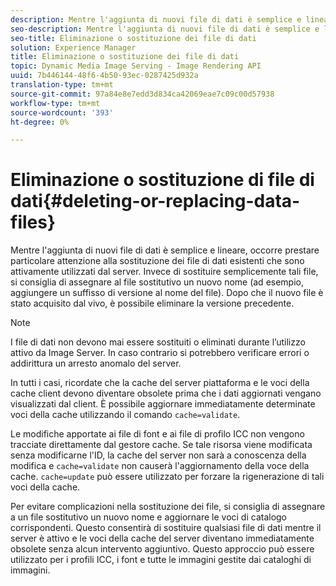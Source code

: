 ```yaml
---
description: Mentre l'aggiunta di nuovi file di dati è semplice e lineare, occorre prestare particolare attenzione alla sostituzione dei file di dati esistenti che sono attivamente utilizzati dal server. Invece di sostituire semplicemente tali file, si consiglia di assegnare al file sostitutivo un nuovo nome (ad esempio, aggiungere un suffisso di versione al nome del file). Dopo che il nuovo file è stato acquisito dal vivo, è possibile eliminare la versione precedente.
seo-description: Mentre l'aggiunta di nuovi file di dati è semplice e lineare, occorre prestare particolare attenzione alla sostituzione dei file di dati esistenti che sono attivamente utilizzati dal server. Invece di sostituire semplicemente tali file, si consiglia di assegnare al file sostitutivo un nuovo nome (ad esempio, aggiungere un suffisso di versione al nome del file). Dopo che il nuovo file è stato acquisito dal vivo, è possibile eliminare la versione precedente.
seo-title: Eliminazione o sostituzione dei file di dati
solution: Experience Manager
title: Eliminazione o sostituzione dei file di dati
topic: Dynamic Media Image Serving - Image Rendering API
uuid: 7b446144-48f6-4b50-93ec-0287425d932a
translation-type: tm+mt
source-git-commit: 97a84e8e7edd3d834ca42069eae7c09c00d57938
workflow-type: tm+mt
source-wordcount: '393'
ht-degree: 0%

---
```



# Eliminazione o sostituzione di file di dati{#deleting-or-replacing-data-files}

Mentre l&#39;aggiunta di nuovi file di dati è semplice e lineare, occorre prestare particolare attenzione alla sostituzione dei file di dati esistenti che sono attivamente utilizzati dal server. Invece di sostituire semplicemente tali file, si consiglia di assegnare al file sostitutivo un nuovo nome (ad esempio, aggiungere un suffisso di versione al nome del file). Dopo che il nuovo file è stato acquisito dal vivo, è possibile eliminare la versione precedente.

>[!NOTE]
>
>I file di dati non devono mai essere sostituiti o eliminati durante l’utilizzo attivo da Image Server. In caso contrario si potrebbero verificare errori o addirittura un arresto anomalo del server.

In tutti i casi, ricordate che la cache del server piattaforma e le voci della cache client devono diventare obsolete prima che i dati aggiornati vengano visualizzati dal client. È possibile aggiornare immediatamente determinate voci della cache utilizzando il comando `cache=validate`.

Le modifiche apportate ai file di font e ai file di profilo ICC non vengono tracciate direttamente dal gestore cache. Se tale risorsa viene modificata senza modificarne l&#39;ID, la cache del server non sarà a conoscenza della modifica e `cache=validate` non causerà l&#39;aggiornamento della voce della cache. `cache=update` può essere utilizzato per forzare la rigenerazione di tali voci della cache.

Per evitare complicazioni nella sostituzione dei file, si consiglia di assegnare a un file sostitutivo un nuovo nome e aggiornare le voci di catalogo corrispondenti. Questo consentirà di sostituire qualsiasi file di dati mentre il server è attivo e le voci della cache del server diventano immediatamente obsolete senza alcun intervento aggiuntivo. Questo approccio può essere utilizzato per i profili ICC, i font e tutte le immagini gestite dai cataloghi di immagini.
